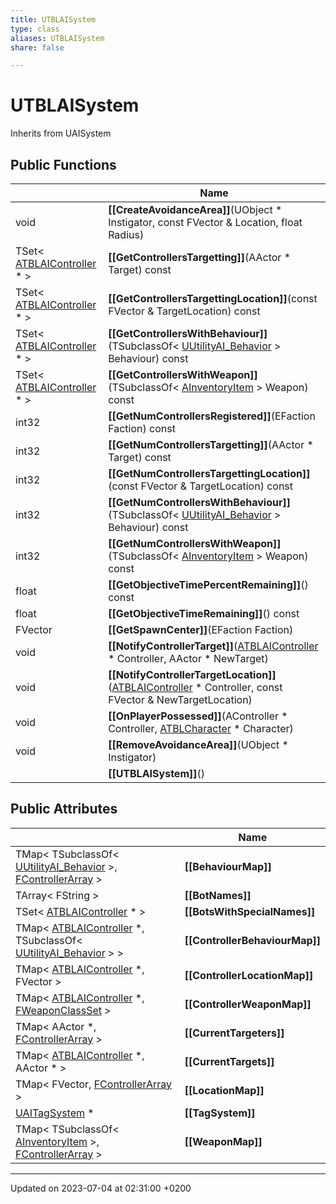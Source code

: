 ```yaml
---
title: UTBLAISystem
type: class
aliases: UTBLAISystem
share: false

---
```


# UTBLAISystem





Inherits from UAISystem

## Public Functions

|                | Name           |
| -------------- | -------------- |
| void | **[[CreateAvoidanceArea]]**(UObject * Instigator, const FVector & Location, float Radius) |
| TSet< [ATBLAIController](/docs/SDK/Source/Classes/classATBLAIController.md) * > | **[[GetControllersTargetting]]**(AActor * Target) const |
| TSet< [ATBLAIController](/docs/SDK/Source/Classes/classATBLAIController.md) * > | **[[GetControllersTargettingLocation]]**(const FVector & TargetLocation) const |
| TSet< [ATBLAIController](/docs/SDK/Source/Classes/classATBLAIController.md) * > | **[[GetControllersWithBehaviour]]**(TSubclassOf< [UUtilityAI_Behavior](/docs/SDK/Source/Classes/classUUtilityAI__Behavior.md) > Behaviour) const |
| TSet< [ATBLAIController](/docs/SDK/Source/Classes/classATBLAIController.md) * > | **[[GetControllersWithWeapon]]**(TSubclassOf< [AInventoryItem](/docs/SDK/Source/Classes/classAInventoryItem.md) > Weapon) const |
| int32 | **[[GetNumControllersRegistered]]**(EFaction Faction) const |
| int32 | **[[GetNumControllersTargetting]]**(AActor * Target) const |
| int32 | **[[GetNumControllersTargettingLocation]]**(const FVector & TargetLocation) const |
| int32 | **[[GetNumControllersWithBehaviour]]**(TSubclassOf< [UUtilityAI_Behavior](/docs/SDK/Source/Classes/classUUtilityAI__Behavior.md) > Behaviour) const |
| int32 | **[[GetNumControllersWithWeapon]]**(TSubclassOf< [AInventoryItem](/docs/SDK/Source/Classes/classAInventoryItem.md) > Weapon) const |
| float | **[[GetObjectiveTimePercentRemaining]]**() const |
| float | **[[GetObjectiveTimeRemaining]]**() const |
| FVector | **[[GetSpawnCenter]]**(EFaction Faction) |
| void | **[[NotifyControllerTarget]]**([ATBLAIController](/docs/SDK/Source/Classes/classATBLAIController.md) * Controller, AActor * NewTarget) |
| void | **[[NotifyControllerTargetLocation]]**([ATBLAIController](/docs/SDK/Source/Classes/classATBLAIController.md) * Controller, const FVector & NewTargetLocation) |
| void | **[[OnPlayerPossessed]]**(AController * Controller, [ATBLCharacter](/docs/SDK/Source/Classes/classATBLCharacter.md) * Character) |
| void | **[[RemoveAvoidanceArea]]**(UObject * Instigator) |
| | **[[UTBLAISystem]]**() |

## Public Attributes

|                | Name           |
| -------------- | -------------- |
| TMap< TSubclassOf< [UUtilityAI_Behavior](/docs/SDK/Source/Classes/classUUtilityAI__Behavior.md) >, [FControllerArray](/docs/SDK/Source/Classes/structFControllerArray.md) > | **[[BehaviourMap]]**  |
| TArray< FString > | **[[BotNames]]**  |
| TSet< [ATBLAIController](/docs/SDK/Source/Classes/classATBLAIController.md) * > | **[[BotsWithSpecialNames]]**  |
| TMap< [ATBLAIController](/docs/SDK/Source/Classes/classATBLAIController.md) *, TSubclassOf< [UUtilityAI_Behavior](/docs/SDK/Source/Classes/classUUtilityAI__Behavior.md) > > | **[[ControllerBehaviourMap]]**  |
| TMap< [ATBLAIController](/docs/SDK/Source/Classes/classATBLAIController.md) *, FVector > | **[[ControllerLocationMap]]**  |
| TMap< [ATBLAIController](/docs/SDK/Source/Classes/classATBLAIController.md) *, [FWeaponClassSet](/docs/SDK/Source/Classes/structFWeaponClassSet.md) > | **[[ControllerWeaponMap]]**  |
| TMap< AActor *, [FControllerArray](/docs/SDK/Source/Classes/structFControllerArray.md) > | **[[CurrentTargeters]]**  |
| TMap< [ATBLAIController](/docs/SDK/Source/Classes/classATBLAIController.md) *, AActor * > | **[[CurrentTargets]]**  |
| TMap< FVector, [FControllerArray](/docs/SDK/Source/Classes/structFControllerArray.md) > | **[[LocationMap]]**  |
| [UAITagSystem](/docs/SDK/Source/Classes/classUAITagSystem.md) * | **[[TagSystem]]**  |
| TMap< TSubclassOf< [AInventoryItem](/docs/SDK/Source/Classes/classAInventoryItem.md) >, [FControllerArray](/docs/SDK/Source/Classes/structFControllerArray.md) > | **[[WeaponMap]]**  |

-------------------------------

Updated on 2023-07-04 at 02:31:00 +0200